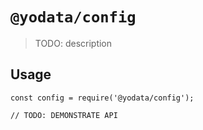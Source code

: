 # `@yodata/config`

> TODO: description

## Usage

```
const config = require('@yodata/config');

// TODO: DEMONSTRATE API
```
